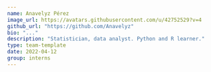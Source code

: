 ```yaml
---
name: Anavelyz Pérez
image_url: https://avatars.githubusercontent.com/u/42752529?v=4
github_url: "https://github.com/Anavelyz"
bio: "..."
description: "Statistician, data analyst. Python and R learner."
type: team-template
date: 2022-04-12
group: interns
---
```

